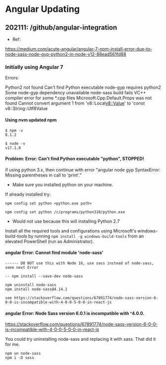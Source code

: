 
# Angular Updating


## 202111: /github/angular-integration

- Ref:

https://medium.com/acute-angular/angular-7-npm-install-error-due-to-node-sass-node-gyp-python2-in-node-v12-88ead561fd88

### Initially using Angular 7

Errors:

Python2 not found
Can't find Python executable
node-gyp requires python2
Some node-gyp dependency unavailable
node-sass build fails
VC++ compiler error for some *.cpp files
Microsoft.Cpp.Default.Props was not found
Cannot convert argument 1 from 'v8::Local<v8::Value>' to 'const v8::String::Utf8Value


#### Using nvm updated npm

```
$ npm -v
8.1.2

$ node -v
v17.1.0
```

####  Problem: Error: Can't find Python executable "python", STOPPED!

if using python 3.x, then continue with error "angular node gyp SyntaxError: Missing parentheses in call to 'print'."

- Make sure you installed python on your machine.

If already installed try:

```
npm config set python <python.exe path>

npm config set python /c/programs/python310/python.exe
```

- Would not use because this will installing Python 2.7

Install all the required tools and configurations using Microsoft's windows-build-tools by running `npm install -g windows-build-tools` from an elevated PowerShell (run as Administrator).


#### angular Error: Cannot find module 'node-sass'

```
------ DO NOT use this with Node 16, use sass instead of node-sass, seee next Error

-- npm install --save-dev node-sass

npm uninstall node-sass
npm install node-sass@4.14.1

see https://stackoverflow.com/questions/67891774/node-sass-version-6-0-0-is-incompatible-with-4-0-0-5-0-0-in-react-js  

```

#### angular Error: Node Sass version 6.0.1 is incompatible with ^4.0.0.

https://stackoverflow.com/questions/67891774/node-sass-version-6-0-0-is-incompatible-with-4-0-0-5-0-0-in-react-js  

You could try uninstalling node-sass and replacing it with sass. That did it for me.

```
npm un node-sass
npm i -D sass
```

#### 
